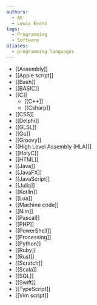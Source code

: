 ```yaml
---
authors:
  - AE
  - Lewis Evans
tags:
  - Programming
  - Software
aliases:
  - programming languages
---
```

- [[Assembly]]
- [[Apple script]]
- [[Bash]]
- [[BASIC]]
- [[C]]
	- [[C++]]
	- [[Csharp]]
- [[CSS]]
- [[Delphi]]
- [[GLSL]]
- [[Go]]
- [[Groovy]]
- [[High Level Assembly (HLA)]]
- [[HolyC]]
- [[HTML]]
- [[Java]]
- [[JavaFX]]
- [[JavaScript]]
- [[Julia]]
- [[Kotlin]]
- [[Lua]]
- [[Machine code]]
- [[Nim]]
- [[Pascal]]
- [[PHP]]
- [[PowerShell]]
- [[Processing]]
- [[Python]]
- [[Ruby]]
- [[Rust]]
- [[Scratch]]
- [[Scala]]
- [[SQL]]
- [[Swift]]
- [[TypeScript]]
- [[Vim script]]